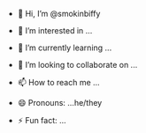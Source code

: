- 👋 Hi, I’m @smokinbiffy
- 👀 I’m interested in ...
- 🌱 I’m currently learning ...
- 💞️ I’m looking to collaborate on ...
- 📫 How to reach me ...
- 😄 Pronouns: ...he/they
  
- ⚡ Fun fact: ...

<!---
smokinbiffy/smokinbiffy is a ✨ special ✨ repository because its `README.md` (this file) appears on your GitHub profile.
You can click the Preview link to take a look at your changes.
--->
